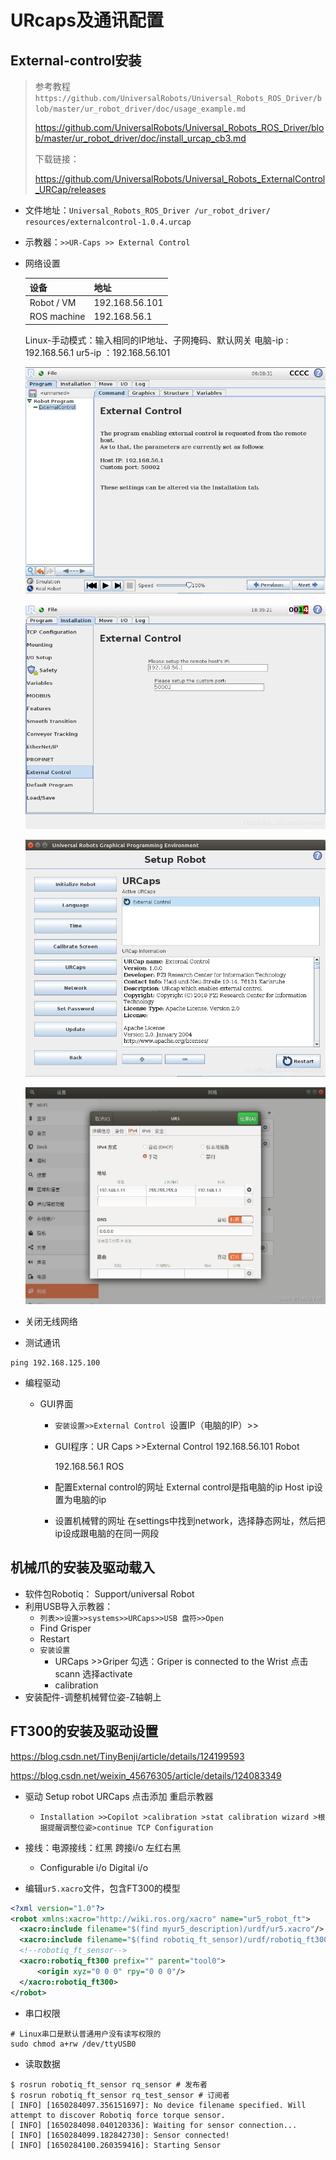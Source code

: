 # URcaps及通讯配置

## External-control安装

> 参考教程`https://github.com/UniversalRobots/Universal_Robots_ROS_Driver/blob/master/ur_robot_driver/doc/usage_example.md`
>
> https://github.com/UniversalRobots/Universal_Robots_ROS_Driver/blob/master/ur_robot_driver/doc/install_urcap_cb3.md
>
> 下载链接：
>
> https://github.com/UniversalRobots/Universal_Robots_ExternalControl_URCap/releases

- 文件地址：`Universal_Robots_ROS_Driver /ur_robot_driver/ resources/externalcontrol-1.0.4.urcap`

- 示教器：`>>UR-Caps >> External Control`

- 网络设置

  | 设备        | 地址           |
  | ----------- | -------------- |
  | Robot / VM  | 192.168.56.101 |
  | ROS machine | 192.168.56.1   |

  Linux-手动模式：输入相同的IP地址、子网掩码、默认网关
  电脑-ip : 192.168.56.1
  ur5-ip ：192.168.56.101

  ![在这里插入图片描述](../../../assets/44_在这里插入图片描述.png)

  ![在这里插入图片描述](../../../assets/45_在这里插入图片描述.png)

  ![在这里插入图片描述](../../../assets/46_在这里插入图片描述.png)

  ![8b8adfab9b9b4a5d927a0bc21248217f](../../../assets/47_8b8adfab9b9b4a5d927a0bc21248217f.png)

- 关闭无线网络

- 测试通讯

```shell
ping 192.168.125.100
```

- 编程驱动

  - GUI界面

    - `安装设置>>External Control `设置IP（电脑的IP）>>

    - GUI程序：UR Caps >>External Control
      192.168.56.101 Robot

      192.168.56.1 ROS

    - 配置External control的网址
      External control是指电脑的ip
      Host ip设置为电脑的ip

    - 设置机械臂的网址
      在settings中找到network，选择静态网址，然后把ip设成跟电脑的在同一网段

## 机械爪的安装及驱动载入

- 软件包Robotiq： Support/universal Robot
- 利用USB导入示教器：
  - `列表>>设置>>systems>>URCaps>>USB 盘符>>Open`
  - Find Grisper 
  - Restart
  - `安装设置`
    - URCaps >>Griper
      勾选：Griper is connected to the Wrist 
      点击scann 选择activate
    - calibration 
- 安装配件-调整机械臂位姿-Z轴朝上

## FT300的安装及驱动设置

https://blog.csdn.net/TinyBenji/article/details/124199593

https://blog.csdn.net/weixin_45676305/article/details/124083349



- 驱动 Setup robot
  URCaps 点击添加 重启示教器
  - `Installation >>Copilot >calibration >stat calibration wizard >根据提醒调整位姿>continue
    TCP Configuration`

- 接线：电源接线：红黑 跨接i/o 左红右黑
  - Configurable i/o
    Digital i/o

- 编辑`ur5.xacro`文件，包含FT300的模型

```xml
<?xml version="1.0"?>
<robot xmlns:xacro="http://wiki.ros.org/xacro" name="ur5_robot_ft">  
  <xacro:include filename="$(find myur5_description)/urdf/ur5.xacro"/>
  <xacro:include filename="$(find robotiq_ft_sensor)/urdf/robotiq_ft300.urdf.xacro"/> 
  <!--robotiq_ft_sensor-->
  <xacro:robotiq_ft300 prefix="" parent="tool0">
      <origin xyz="0 0 0" rpy="0 0 0"/>
  </xacro:robotiq_ft300>
</robot>
```

- 串口权限

```shell
# Linux串口是默认普通用户没有读写权限的
sudo chmod a+rw /dev/ttyUSB0
```

- 读取数据

````shell
$ rosrun robotiq_ft_sensor rq_sensor # 发布者
$ rosrun robotiq_ft_sensor rq_test_sensor # 订阅者
[ INFO] [1650284097.356151697]: No device filename specified. Will attempt to discover Robotiq force torque sensor.
[ INFO] [1650284098.040120336]: Waiting for sensor connection...
[ INFO] [1650284099.182842730]: Sensor connected!
[ INFO] [1650284100.260359416]: Starting Sensor
````

